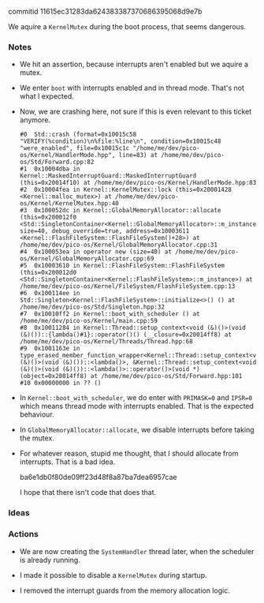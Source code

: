 commitid 11615ec31283da624383387370686395068d9e7b

We aquire a `KernelMutex` during the boot process, that seems dangerous.

### Notes

-   We hit an assertion, because interrupts aren't enabled but we aquire a mutex.

-   We enter `boot` with interrupts enabled and in thread mode.
    That's not what I expected.

-   Now, we are crashing here, not sure if this is even relevant to this ticket anymore.

    ```none
    #0  Std::crash (format=0x10015c58 "VERIFY(%condition)\n%file:%line\n", condition=0x10015c48 "were_enabled", file=0x10015c1c "/home/me/dev/pico-os/Kernel/HandlerMode.hpp", line=83) at /home/me/dev/pico-os/Std/Forward.cpp:82
    #1  0x10004dba in Kernel::MaskedInterruptGuard::MaskedInterruptGuard (this=0x20014f10) at /home/me/dev/pico-os/Kernel/HandlerMode.hpp:83
    #2  0x10004fea in Kernel::KernelMutex::lock (this=0x20001428 <Kernel::malloc_mutex>) at /home/me/dev/pico-os/Kernel/KernelMutex.hpp:40
    #3  0x100052dc in Kernel::GlobalMemoryAllocator::allocate (this=0x200012f0 <Std::SingletonContainer<Kernel::GlobalMemoryAllocator>::m_instance>, size=40, debug_override=true, address=0x10003611 <Kernel::FlashFileSystem::FlashFileSystem()+28>) at /home/me/dev/pico-os/Kernel/GlobalMemoryAllocator.cpp:31
    #4  0x100053ea in operator new (size=40) at /home/me/dev/pico-os/Kernel/GlobalMemoryAllocator.cpp:69
    #5  0x10003610 in Kernel::FlashFileSystem::FlashFileSystem (this=0x200012d0 <Std::SingletonContainer<Kernel::FlashFileSystem>::m_instance>) at /home/me/dev/pico-os/Kernel/FileSystem/FlashFileSystem.cpp:13
    #6  0x100114ee in Std::Singleton<Kernel::FlashFileSystem>::initialize<>() () at /home/me/dev/pico-os/Std/Singleton.hpp:32
    #7  0x10010ff2 in Kernel::boot_with_scheduler () at /home/me/dev/pico-os/Kernel/main.cpp:59
    #8  0x10011284 in Kernel::Thread::setup_context<void (&)()>(void (&)())::{lambda()#1}::operator()() (__closure=0x20014ff8) at /home/me/dev/pico-os/Kernel/Threads/Thread.hpp:68
    #9  0x1001163e in type_erased_member_function_wrapper<Kernel::Thread::setup_context<void (&)()>(void (&)())::<lambda()>, &Kernel::Thread::setup_context<void (&)()>(void (&)())::<lambda()>::operator()>(void *) (object=0x20014ff8) at /home/me/dev/pico-os/Std/Forward.hpp:101
    #10 0x00000000 in ?? ()
    ```

-   In `Kernel::boot_with_scheduler`, we do enter with `PRIMASK=0` and `IPSR=0` which means thread mode with interrupts enabled.
    That is the expected behaviour.

-   In `GlobalMemoryAllocator::allocate`, we disable interrupts before taking the mutex.

-   For whatever reason, stupid me thought, that I should allocate from interrupts.
    That is a bad idea.

    ba6e1db0f80de09ff23d48f8a87ba7dea6957cae

    I hope that there isn't code that does that.

### Ideas

### Actions

-   We are now creating the `SystemHandler` thread later, when the scheduler is already running.

-   I made it possible to disable a `KernelMutex` during startup.

-   I removed the interrupt guards from the memory allocation logic.
